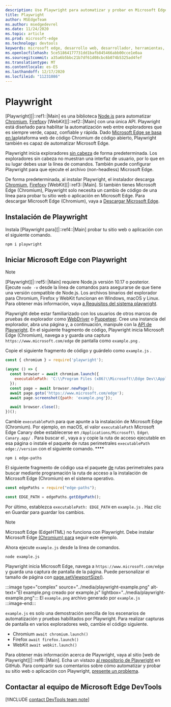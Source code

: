 ```yaml
---
description: Use Playwright para automatizar y probar en Microsoft Edge
title: Playwright
author: MSEdgeTeam
ms.author: msedgedevrel
ms.date: 11/24/2020
ms.topic: article
ms.prod: microsoft-edge
ms.technology: devtools
keywords: microsoft edge, desarrollo web, desarrollador, herramientas, automatización, prueba, playwright, node, javascript, npm
ms.openlocfilehash: 5ce51864177731dd1bafb845466abb00cce1e0aa
ms.sourcegitcommit: a35a6b5bbc21b7df61d08cbc6b074b5325ad4fef
ms.translationtype: MT
ms.contentlocale: es-ES
ms.lasthandoff: 12/17/2020
ms.locfileid: "11231086"
---
```

# Playwright  

[Playwright][|::ref1::|Main] es una biblioteca [Node.js][NodejsMain] para automatizar [Chromium,][ChromiumHome] [Firefox][FirefoxMain]y [WebKit][|::ref2::|Main] con una única API.  Playwright está diseñado para habilitar la automatización web entre exploradores que es siempre verde, capaz, confiable y rápida.  Dado [Microsoft Edge se basa en la][MicrosoftBlogsWindowsExperience20181206]plataforma web de código Chromium de código abierto, Playwright también es capaz de automatizar Microsoft Edge.  

Playwright inicia exploradores [sin cabeza][WikiHeadlessBrowser] de forma predeterminada.  Los exploradores sin cabeza no muestran una interfaz de usuario, por lo que en su lugar debes usar la línea de comandos.  También puede configurar Playwright para que ejecute el archivo \(non-headless\) Microsoft Edge.  

De forma predeterminada, al instalar Playwright, el instalador descarga [Chromium][ChromiumHome], [Firefox][FirefoxMain]y [WebKit][|::ref3::|Main].  Si también tienes Microsoft Edge \(Chromium\), Playwright solo necesita un cambio de código de una línea para probar tu sitio web o aplicación en Microsoft Edge.  Para descargar Microsoft Edge \(Chromium\), vaya a [Descargar Microsoft Edge][MicrosoftEdgeDownload].  

##  <a name="installing-playwright--"></a>Instalación de Playwright  

Instala [Playwright para][|::ref4::|Main] probar tu sitio web o aplicación con el siguiente comando.  

```shell
npm i playwright
```  

##  <a name="launch-microsoft-edge-with-playwright--"></a>Iniciar Microsoft Edge con Playwright  

> [!NOTE]
> [Playwright][|::ref5::|Main] requiere Node.js versión 10.17 o posterior. Ejecute `node -v` desde la línea de comandos para asegurarse de que tiene una versión compatible de Node.js.  Los archivos binarios del explorador para Chromium, Firefox y WebKit funcionan en Windows, macOS y Linux. Para obtener más información, vaya [a Requisitos del sistema playwright][PlaywrightSystemRequirements].  

Playwright debe estar familiarizado con los usuarios de otros marcos de pruebas de explorador como [WebDriver][WebDriverChromiumMain] o [Puppeteer][PuppeteerMain].  Cree una instancia del explorador, abra una página y, a continuación, manipule con la [API de Playwright][PlaywrightAPIReference].  En el siguiente fragmento de código, Playwright inicia Microsoft Edge \(Chromium\), navega a y guarda una captura `https://www.microsoft.com/edge` de pantalla como `example.png` .  

Copie el siguiente fragmento de código y guárdelo como `example.js` .  

```javascript
const { chromium } = require('playwright');

(async () => {
  const browser = await chromium.launch({
    executablePath: 'C:\\Program Files (x86)\\Microsoft\\Edge Dev\\Application\\msedge.exe'
  });
  const page = await browser.newPage();
  await page.goto('https://www.microsoft.com/edge');
  await page.screenshot({path: 'example.png'});

  await browser.close();
})();
```  

Cambie `executablePath` para que apunte a la instalación de Microsoft Edge \(Chromium\).  Por ejemplo, en macOS, el valor `executablePath` Microsoft Edge Canary debe establecerse en `/Applications/Microsoft\ Edge\ Canary.app/` .  Para buscar el , vaya a y copie la ruta de acceso ejecutable en esa página o instale el paquete de rutas perimetrales `executablePath` `edge://version` con el siguiente comando. **** [][npmEdgePaths]  

```shell
npm i edge-paths
```  

El siguiente fragmento de código usa el paquete [de][npmEdgePaths] rutas perimetrales para buscar mediante programación la ruta de acceso a la instalación de Microsoft Edge \(Chromium\) en el sistema operativo.  

```javascript
const edgePaths = require("edge-paths");

const EDGE_PATH = edgePaths.getEdgePath();
```  

Por último, establezca `executablePath: EDGE_PATH` en `example.js` .  Haz clic en Guardar para guardar los cambios.  

> [!NOTE]
> Microsoft Edge \(EdgeHTML\) no funciona con Playwright.  Debe instalar Microsoft Edge [\(Chromium\) para][MicrosoftEdgeDownload] seguir este ejemplo.  

Ahora ejecute `example.js` desde la línea de comandos.  

```shell
node example.js
```  

Playwright inicia Microsoft Edge, navega a `https://www.microsoft.com/edge` y guarda una captura de pantalla de la página.  Puede personalizar el tamaño de página con [page.setViewportSize()][PlaywrightAPIPageSetViewport].  

:::image type="complex" source="../media/playwright-example.png" alt-text="El example.png creado por example.js" lightbox="../media/playwright-example.png":::
    El `example.png` archivo generado por `example.js`  
:::image-end:::  

`example.js` es solo una demostración sencilla de los escenarios de automatización y pruebas habilitados por Playwright.  Para realizar capturas de pantalla en varios exploradores web, cambie el código siguiente.  

*   Chromium  `await chromium.launch()`  
*   Firefox  `await firefox.launch()`  
*   WebKit  `await webkit.launch()`  

Para obtener más información acerca de Playwright, vaya al sitio [web de Playwright][|::ref6::|Main].  Echa un vistazo [al repositorio de Playwright][PlaywrightRepo] en GitHub.  Para compartir sus comentarios sobre cómo automatizar y probar su sitio web o aplicación con Playwright, [presente un problema][PlaywrightRepoNewIssue].  

##  <a name="getting-in-touch-with-the-microsoft-edge-devtools-team"></a>Contactar al equipo de Microsoft Edge DevTools  

[!INCLUDE [contact DevTools team note](../devtools-guide-chromium/includes/contact-devtools-team-note.md)]  

<!-- links -->  

[WebdriverChromiumMain]: ../webdriver-chromium/index.md "WebDriver (Chromium) | Microsoft Docs"  
[PuppeteerMain]: ../puppeteer/index.md "Titiritero | Microsoft Docs"  

[MicrosoftBlogsWindowsExperience20181206]: https://blogs.windows.com/windowsexperience/2018/12/06/microsoft-edge-making-the-web-better-through-more-open-source-collaboration "Microsoft Edge: mejorar la web a través de más colaboración de código | Blog de experiencia de Microsoft"  

[MicrosoftEdgeDownload]: https://microsoft.com/edge "Descargar Microsoft Edge"  

[ChromiumHome]: https://www.chromium.org/Home "Chromium | The Chromium Projects"  

[FirefoxMain]: https://www.mozilla.org/firefox "Mozilla Firefox"  

[NodejsMain]: https://nodejs.org "Node.js"  

[npmEdgePaths]: https://www.npmjs.com/package/edge-paths "rutas de acceso | npm"  

[PlaywrightMain]: https://playwright.dev "Playwright"  
[PlaywrightAPIReference]: https://playwright.dev#?path=docs/api.md "Referencia de LA API de Playwright"  
[PlaywrightAPIPageSetViewport]: https://playwright.dev#?path=docs%2Fapi.md&q=pagesetviewportsizeviewportsize "page.setViewportSize(viewportSize) | Referencia de LA API de Playwright"    
[PlaywrightSystemRequirements]: https://playwright.dev#?path=docs/intro.md&q=system-requirements "Requisitos del sistema playwright"  

[PlaywrightRepo]: https://github.com/microsoft/playwright "Playwright | GitHub"  
[PlaywrightRepoNewIssue]: https://github.com/microsoft/playwright/issues/new/choose "Nuevo problema en playwright repo | GitHub"  

[WebKitMain]: https://webkit.org "WebKit"  

[WikiHeadlessBrowser]: https://en.wikipedia.org/wiki/Headless_browser "Explorador sin cabeza | Wikipedia"  
